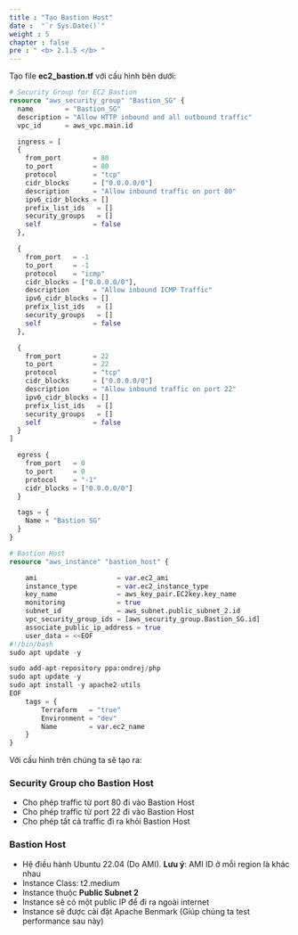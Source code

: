 ```yaml
---
title : "Tạo Bastion Host"
date :  "`r Sys.Date()`" 
weight : 5
chapter : false
pre : " <b> 2.1.5 </b> "
---
```


Tạo file **ec2_bastion.tf** với cấu hình bên dưới:

```tf
# Security Group for EC2 Bastion
resource "aws_security_group" "Bastion_SG" {
  name        = "Bastion_SG"
  description = "Allow HTTP inbound and all outbound traffic"
  vpc_id      = aws_vpc.main.id

  ingress = [
  {
    from_port        = 80
    to_port          = 80
    protocol         = "tcp"
    cidr_blocks      = ["0.0.0.0/0"]
    description      = "Allow inbound traffic on port 80"
    ipv6_cidr_blocks = []
    prefix_list_ids   = []
    security_groups   = []
    self             = false
  },

  {
    from_port   = -1
    to_port     = -1
    protocol    = "icmp"
    cidr_blocks = ["0.0.0.0/0"],
    description      = "Allow inbound ICMP Traffic"
    ipv6_cidr_blocks = []
    prefix_list_ids   = []
    security_groups   = []
    self             = false
  },

  {
    from_port        = 22
    to_port          = 22
    protocol         = "tcp"
    cidr_blocks      = ["0.0.0.0/0"]
    description      = "Allow inbound traffic on port 22"
    ipv6_cidr_blocks = []
    prefix_list_ids   = []
    security_groups   = []
    self             = false
  }
]

  egress {
    from_port   = 0
    to_port     = 0
    protocol    = "-1"
    cidr_blocks = ["0.0.0.0/0"]
  }

  tags = {
    Name = "Bastion SG"
  }
}

# Bastion Host
resource "aws_instance" "bastion_host" {

    ami                    = var.ec2_ami
    instance_type          = var.ec2_instance_type
    key_name               = aws_key_pair.EC2key.key_name
    monitoring             = true
    subnet_id              = aws_subnet.public_subnet_2.id
    vpc_security_group_ids = [aws_security_group.Bastion_SG.id]
    associate_public_ip_address = true
    user_data = <<EOF
#!/bin/bash
sudo apt update -y

sudo add-apt-repository ppa:ondrej/php
sudo apt update -y
sudo apt install -y apache2-utils
EOF
    tags = {
        Terraform   = "true"
        Environment = "dev"
        Name        = var.ec2_name
    }
}
```

Với cấu hình trên chúng ta sẽ tạo ra:

### Security Group cho Bastion Host

- Cho phép traffic từ port 80 đi vào Bastion Host
- Cho phép traffic từ port 22 đi vào Bastion Host
- Cho phép tất cả traffic đi ra khỏi Bastion Host

### Bastion Host

- Hệ điều hành Ubuntu 22.04 (Do AMI). **Lưu ý**: AMI ID ở mỗi region là khác nhau
- Instance Class: t2.medium
- Instance thuộc **Public Subnet 2**
- Instance sẽ có một public IP để đi ra ngoài internet
- Instance sẽ được cài đặt Apache Benmark (Giúp chúng ta test performance sau này)
